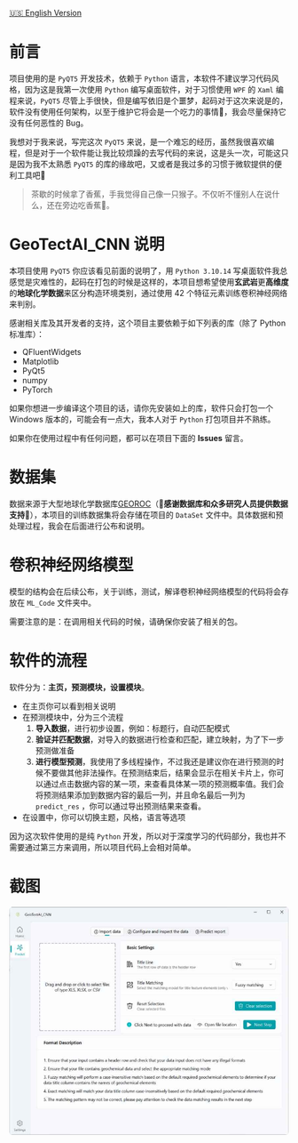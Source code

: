 [🇺🇸 English Version](https://github.com/MaxwellLei/GeoTectAI_CNN) 

# 前言

项目使用的是 `PyQT5` 开发技术，依赖于 `Python` 语言，本软件不建议学习代码风格，因为这是我第一次使用 `Python` 编写桌面软件，对于习惯使用 `WPF` 的 `Xaml` 编程来说，`PyQT5` 尽管上手很快，但是编写依旧是个噩梦，起码对于这次来说是的，软件没有使用任何架构，以至于维护它将会是一个吃力的事情🤮，我会尽量保持它没有任何恶性的 Bug。

我想对于我来说，写完这次 `PyQT5` 来说，是一个难忘的经历，虽然我很喜欢编程，但是对于一个软件能让我比较烦躁的去写代码的来说，这是头一次，可能这只是因为我不太熟悉 `PyQT5` 的库的缘故吧，又或者是我过多的习惯于微软提供的便利工具吧🤔

> 茶歇的时候拿了香蕉，手我觉得自己像一只猴子。不仅听不懂别人在说什么，还在旁边吃香蕉🍌。

# GeoTectAI_CNN 说明

本项目使用 `PyQT5` 你应该看见前面的说明了，用 `Python 3.10.14` 写桌面软件我总感觉是灾难性的，起码在打包的时候是这样的，本项目想希望使用**玄武岩**更**高维度**的**地球化学数据**来区分构造环境类别，通过使用 42 个特征元素训练卷积神经网络来判别。

感谢相关库及其开发者的支持，这个项目主要依赖于如下列表的库（除了 Python 标准库）：

* QFluentWidgets
* Matplotlib
* PyQt5
* numpy
* PyTorch

如果你想进一步编译这个项目的话，请你先安装如上的库，软件只会打包一个 Windows 版本的，可能会有一点大，我本人对于 `Python` 打包项目并不熟练。

如果你在使用过程中有任何问题，都可以在项目下面的 **Issues** 留言。

# 数据集

数据来源于大型地球化学数据库[GEOROC](http://georoc.mpch-mainz.gwdg.de/georoc/)（🌹**感谢数据库和众多研究人员提供数据支持**🌹），本项目的训练数据集将会存储在项目的 `DataSet` 文件中。具体数据和预处理过程，我会在后面进行公布和说明。

# 卷积神经网络模型

模型的结构会在后续公布，关于训练，测试，解译卷积神经网络模型的代码将会存放在 `ML_Code` 文件夹中。

需要注意的是：在调用相关代码的时候，请确保你安装了相关的包。

# 软件的流程

软件分为：**主页，预测模块，设置模块**。

* 在主页你可以看到相关说明
* 在预测模块中，分为三个流程
  1. **导入数据**，进行初步设置，例如：标题行，自动匹配模式
  2. **验证并匹配数据**，对导入的数据进行检查和匹配，建立映射，为了下一步预测做准备
  3. **进行模型预测**，我使用了多线程操作，不过我还是建议你在进行预测的时候不要做其他非法操作。在预测结束后，结果会显示在相关卡片上，你可以通过点击数据内容的某一项，来查看具体某一项的预测概率值。我们会将预测结果添加到数据内容的最后一列，并且命名最后一列为 `predict_res` ，你可以通过导出预测结果来查看。
* 在设置中，你可以切换主题，风格，语言等选项

因为这次软件使用的是纯 `Python` 开发，所以对于深度学习的代码部分，我也并不需要通过第三方来调用，所以项目代码上会相对简单。

# 截图
![sc](https://github.com/MaxwellLei/GeoTectAI_CNN/blob/main/GeoTectAI_sc/fig1.jpg)
